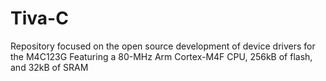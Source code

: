 # Tiva-C
Repository focused on the open source development of device drivers for the M4C123G Featuring a 80-MHz Arm Cortex-M4F CPU, 256kB of flash, and 32kB of SRAM
